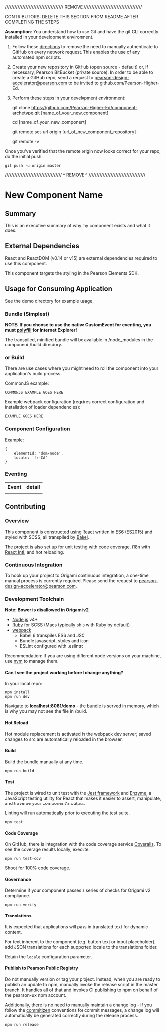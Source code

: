 /////////////////////////////////////  REMOVE  /////////////////////////////////////

CONTRIBUTORS: DELETE THIS SECTION FROM README AFTER COMPLETING THE STEPS

**Assumption**: You understand how to use Git and have the git CLI correctly installed in your development environment.

1. Follow these [directions](https://help.github.com/articles/caching-your-github-password-in-git/#platform-all) to remove 
the need to manually authenticate to GitHub on every network request. This enables the use of any automated npm scripts.

2. Create your new repository in GitHub (open source - default) or, if necessary, Pearson BitBucket (private source). In
order to be able to create a GitHub repo, send a request to pearson-design-accelerator@pearson.com to be invited to 
github.com/Pearson-Higher-Ed.

3. Perform these steps in your development environment:


    git clone https://github.com/Pearson-Higher-Ed/component-archetype.git [name_of_your_new_component]
    
    cd [name_of_your_new_component]
    
    git remote set-url origin [url_of_new_component_repository]
    
    git remote -v
    
    
Once you've verified that the remote origin now looks correct for your repo, do the initial push:

    git push -u origin master

//////////////////////////////////// ^ REMOVE ^ ////////////////////////////////////

# New Component Name

## Summary

This is an executive summary of why my component exists and what it does.

## External Dependencies

React and ReactDOM (v0.14 or v15) are external dependencies required to use this component.

This component targets the styling in the Pearson Elements SDK.

## Usage for Consuming Application

See the demo directory for example usage.
     
### Bundle (Simplest)

**NOTE: If you choose to use the native CustomEvent for eventing, you must 
[polyfill](https://developer.mozilla.org/en-US/docs/Web/API/CustomEvent/CustomEvent) for Internet Explorer!**

The transpiled, minified bundle will be available in /node_modules in the component /build directory.

### or Build

There are use cases where you might need to roll the component into your application's build process.

CommonJS example:

    COMMONJS EXAMPLE GOES HERE
        
Example webpack configuration (requires correct configuration and installation of loader dependencies):

    EXAMPLE GOES HERE
        
### Component Configuration

Example:

    {
        elementId: 'dom-node',
        locale: 'fr-CA'
    }
   
### Eventing

<table>
    <tr>
        <th>Event</th><th>detail</th>
    </tr
    <tr>
        <td></td><td></td>
    </tr>
</table>

## Contributing

### Overview

This component is constructed using [React](https://facebook.github.io/react/) written in ES6 (ES2015) and styled with 
SCSS, all transpiled by [Babel](http://babeljs.io/).

The project is also set up for unit testing with code coverage, i18n with 
[React Intl](https://github.com/yahoo/react-intl/wiki), and hot reloading.

### Continuous Integration

To hook up your project to Origami continuous integration, a one-time manual process is currently required. Please send 
the request to pearson-design-accelerator@pearson.com.

### Development Toolchain

**Note: Bower is disallowed in Origami v2**

- [Node.js](http://nodejs.org) v4+
- [Ruby](https://www.ruby-lang.org/en/) for SCSS (Macs typically ship with Ruby by default)
- [webpack](https://webpack.github.io/)
    - Babel 6 transpiles ES6 and JSX
    - Bundle javascript, styles and icon
    - ESLint configured with .eslintrc

Recommendation: If you are using different node versions on your machine, use [nvm](https://github.com/creationix/nvm) 
to manage them.

#### Can I see the project working before I change anything?

In your local repo:

    npm install
    npm run dev

Navigate to **localhost:8081/demo** - the bundle is served in memory, which is why you may not see the file in /build.

#### Hot Reload

Hot module replacement is activated in the webpack dev server; saved changes to src are automatically reloaded in the 
browser.

#### Build

Build the bundle manually at any time.

    npm run build

#### Test

The project is wired to unit test with the [Jest framework](https://facebook.github.io/jest/) and 
[Enzyme](http://airbnb.io/enzyme/), a JavaScript testing utility for React that makes it easier to assert, manipulate, 
and traverse your component's output.

Linting will run automatically prior to executing the test suite.

    npm test    

#### Code Coverage

On GitHub, there is integration with the code coverage service [Coveralls](https://coveralls.io/github/Pearson-Higher-Ed).
To see the coverage results locally, execute:

    npm run test-cov
    
Shoot for 100% code coverage.

#### Governance

Determine if your component passes a series of checks for Origami v2 compliance.

    npm run verify

#### Translations

It is expected that applications will pass in translated text for dynamic content.

For text inherent to the component (e.g. button text or input placeholder), add JSON translations for each supported 
locale to the translations folder. 

Retain the `locale` configuration parameter.

#### Publish to Pearson Public Registry

Do not manually version or tag your project. Instead, when you are ready to publish an update to npm, manually invoke the
release script in the master branch. It handles all of that and invokes CI publishing to npm on behalf of the pearson-ux
 npm account. 
 
Additionally, there is no need to manually maintain a change log - if you follow the 
[commitizen](https://commitizen.github.io/cz-cli/) conventions for commit messages, a change log will automatically be 
generated correctly during the release process.

    npm run release
    